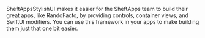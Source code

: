 SheftAppsStylishUI makes it easier for the SheftApps team to build their great apps, like RandoFacto, by providing controls, container views, and SwiftUI modifiers. You can use this framework in your apps to make building them just that one bit easier.
